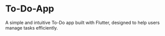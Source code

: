 # To-Do-App
A simple and intuitive To-Do app built with Flutter, designed to help users manage tasks efficiently.
